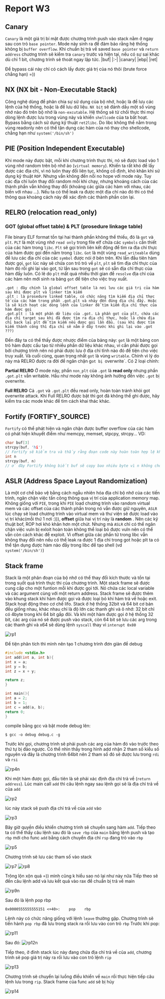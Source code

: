 # Report W3
## Canary
`Canary` là một giá trị bí mật được chương trình push vào stack nằm ở ngay sau con trỏ `base pointer`. Mode này sinh ra để đảm bảo rằng hệ thống không bị `buffer overflow`. Khi chuẩn bị trả về saved `base pointer` và `return address` chương trình sẽ kiểm tra `canary` trước và hiện tại, nếu có sự sai khác dù chỉ 1 bit, chương trình sẽ thoát ngay lập tức.
|buf|
|:-|
|canary|
|ebp|
|ret|

Để bypass cái này chỉ có cách lấy được giá trị của nó thôi (brute force chẳng hạn)  =))

## NX (NX bit - Non-Executable Stack)

Công nghệ dùng để phân chia sự sử dụng của bộ nhớ, hoặc là để lưu các lệnh của hệ thống, hoặc là để lưu dữ liệu. `NX bit` sẽ đánh dấu một số vùng nhớ nào đó trên bộ nhớ là `non-excutable`. Hệ thống sẽ từ chối thực thi mọi dòng lệnh được lưu trong vùng này và khiến `shellcode` của ta bất hoạt.
Bypass bằng cách sử dụng kỹ thuật `ret2libc`. Do libc không thể nằm trong vùng readonly nên có thể tận dụng các hàm của nó thay cho shellcode, chẳng hạn như `system('/bin/sh')`

## PIE (Position Independent Executable)

Khi mode này được bật, mỗi khi chương trình thực thi, nó sẽ được load vào 1 vùng nhớ random trên bộ nhớ ảo (`virtual memory`). Khiến ta rất khó để lấy được các địa chỉ, vì nó luôn thay đổi liên tục, không cố định, khó khăn khi sử dụng kỹ thuật `ROP`.
Nhưng vẫn không đến nỗi no hope với mode này. Tuy các địa chỉ luôn thay đổi random mỗi khi chạy, nhưng khoảng cách của các thành phần vẫn không thay đổi (khoảng các giữa các hàm với nhau, các biến với nhau ...). Nếu ta có thể leak ra được một địa chỉ nào đó thì có thể thông qua khoảng cách này để xác định các thành phần còn lại.

## RELRO (relocation read_only)
### GOT (global offset table) & PLT (prosedure linkage table)

File binary ELF format tồn tại hai thành phần không thể thiếu, đó là `got` và `plt`. `PLT` là một vùng nhớ `read only` trong file elf chứa các `symbols` cần thiết của các hàm trong `libc`. `Plt` sẽ gọi trình liên kết động để tìm ra địa chỉ thực của hàm được gọi đến nằm trong `libc`. `Got` là một vùng `read_writeable` dùng để lưu các địa chỉ của các `symbol` được nói ở bên trên. Khi lần đầu tiên hàm được gọi, `got` lúc này sẽ chứa con trỏ trỏ về `plt`, `plt` sẽ tìm địa chỉ thực của hàm đó rồi ghi lại vào got, từ lần sau trong `got` sẽ có sẵn địa chỉ thực của hàm đấy luôn. Có lẽ do `plt` mất quá nhiều thời gian để `resolve` địa chỉ của các hàm nên mới sinh ra bảng `got` để tiện cho việc truy xuất.

    .got : đây chính là global offset table là nơi lưu các giá trị của hàm sau khi được plt và linker tìm kiếm
    .plt : là prosedure linked table, có chức năng tìm kiếm địa chỉ thực tế của các hàm trong phần .got.plt và nhảy đến đúng địa chỉ đấy. Hoặc là sẽ kích hoạt các dòng lệnh của linker để tìm kiếm địa chỉ thực của hàm được gọi
    .got.plt : là một phần dữ liệu của .got. Là phần got của plt, chứa các địa chỉ target sau khi đã được tìm ra địa chỉ thực, hoặc là chứa địa chỉ back lại plt để tìm kiếm nếu được gọi lần đầu. (sau khi được tìm kiếm thành công thì địa chỉ sẽ nằm ở đây trước khi ghi lại vào .got ???)

Đến đây ta có thể thấy được nhược điểm của bảng này: `got` là một bảng con trỏ hàm được cấu tạo từ nhiều phần dữ liệu khác nhau, vì cần phải được gọi bởi chương trình nên nó phải được lưu ở địa chỉ tĩnh nào đó để tiện cho việc truy xuất. Và cuối cùng, quan trọng nhất `got` là vùng `writable`. Chính vì lý do này mà RELRO được ra đời để ngăn chặn g`ot bị `overwrite`. Có 2 loại chính:

**Partial RELRO**
Ở mode này, phần `non_plt` của `.got` là **read only** nhưng phần `.got.plt` vẫn writable. Hầu như mode này không ảnh hưởng đến việc `.got` bị overwrite.

**Full RELRO**
Cả `.got` và `.got.plt` đều read only, hoàn toàn tránh khỏi got overwrite attack.
Khi Full RELRO được bật thì got đã không thể ghi được, hãy kiểm tra các mode khác để tìm cách khai thác khác.

## Fortify (FORTIFY_SOURCE)
`Fortify` có thể phát hiện và ngăn chặn được buffer overflow của các hàm có phát hiện khuyết điểm như memcpy, memset, stpcpy, strcpy...
VD:
```c
char buf[3]
strcpy(buf, 'hi')
// Fortify sẽ kiểm tra và thấy rằng đoạn code này hoàn toàn hợp lệ khi mảng buf có 3 byte được copy với 'hi' + null byte hoàn toàn không gây ra bof nên sẽ cho strcpy thực thi như bình thường.
int n
strcpy(buf, n)
// ở đây Fortify không biết buf sẽ copy bao nhiêu byte vì n không cho trước. nên nó sẽ thay thế strcpy bằng __strcpy_chk. __strcpy_chk sẽ kiểm tra nếu có bof xảy ra, gọi __chk_fail và báo cho chương trình thông qua message gửi tới stderr
```

## ASLR (Address Space Layout Randomization)
Là một cơ chế bảo vệ bằng cách ngẫu nhiên hóa địa chỉ bộ nhớ của các tiến trình, ngăn chặn việc tấn công thông qua vị trí của application memory map. Không giống với `PIE`, trong khi `PIE` load chương trình vào random virtual mem và các offset của các thành phần trong nó vẫn được giữ nguyên, `ASLR` lúc chạy sẽ load chương trình vào virtual mem và thư viện sẽ được load vào vị trí khác(mỗi thứ 1 nơi :))), **offset** giữa hai vị trí này là **random** . Nên các kỹ thuật bof, ROP hơi khó khăn hơn một chút. Nhưng mà `ASLR` chỉ có thể ngăn chặn việc vuln bị exloit hoàn toàn không thể loại bỏ được vuln nên có thể vẫn còn cách khác để exploit. 
Vì offset giữa các phần tử trong libc vẫn không thay đổi nên nếu có thể leak ra được 1 địa chỉ trong got hoặc plt ta có thể tận dụng được hàm nào đấy trong libc để tạo shell (vd `system('/bin/sh')`)

## Stack frame 
Stack là một phân đoạn của bộ nhớ có thể thay đổi kích thước và tồn tại trong suốt quá trình thực thi của chương trình. Một stack frame sẽ được cung cấp cho một funtion mỗi khi được gọi tới. Nó chứa các local variable và các argument cùng với một return address. Stack frame sẽ được thêm vào khung stack khi hàm được gọi và được loại bỏ khi hàm trả về hoặc exit. Stack hoạt động theo cơ chế lifo. Stack ở hệ thống 32bit và 64 bit cơ bản đều giống nhau, khác nhau chỉ là độ lớn các thanh ghi và ô nhớ: 32 bit chỉ có 4byte trong khi 64 bit gấp đôi. Và khi một hàm được gọi ở hệ thống 32 bit, các arg của nó sẽ được push vào stack, còn 64 bit sẽ lưu các arg trong các thanh ghi và x64 sẽ dùng lệnh `syscall` thay vì `interupt 0x80`

![rp1](rp1.png)
 
Để tiện phân tích thì mình nên tạo 1 chương trình đơn giản để debug

```c
#include <stdio.h>
int add(int a, int b){
int x = a;
int y = b;
int z = x + y;

return z;
}

int main(){
int a = 2;
int b = 1;
int c = add(a, b);
return 0;
}

```
compile bằng gcc và bật mode debug lên: 

    $ gcc -o debug debug.c -g

Trước khi gọi, chương trình sẽ phải push các arg của hàm đó vào trước theo thứ tự bị đảo ngược. Có thể nhìn thấy trong hình add nhận 2 tham số kiểu số nguyên và đây là chương trình 64bit nên 2 tham số đó sẽ được lưu trong `rdi` và `rsi`

![rp4n](rp4n.png)

Khi một hàm được gọi, đầu tiên là sẽ phải xác định địa chỉ trả về (`return address`). Lúc main call `add` thì câu lệnh ngay sau lệnh gọi sẽ là địa chỉ trả về của `add` 

![rp2](rp2n.png)

lúc này stack sẽ push địa chỉ trả về của `add` vào

![rp3](rp3.png)

Bây giờ quyền điều khiển chương trình sẽ chuyển sang hàm `add`. Tiếp theo ta có thể thấy câu lệnh sau đó là `save rbp` của `main` bằng lệnh push và tạo `rbp` mới cho func `add` bằng cách chuyển địa chỉ `rsp` đang trỏ vào `rbp`

![rp5](rp5.png)

Chương trình sẽ lưu các tham số vào stack

![rp7](rp7.png)
![rp8](rp8.png)

Trông lộn xộn quá =)) mình cũng k hiểu sao nó lại như này nữa
Tiếp theo sẽ đến câu lệnh add và lưu kết quả vào rax để chuẩn bị trả về main

![rp9n](rp9n.png)

Sau đó là lệnh pop rbp

    0x0000555555555151 <+40>:    pop    rbp

Lệnh này có chức năng giống với lệnh `leave` thường gặp. Chương trình sẽ tiến hành `pop rbp` đã lưu trong stack ra rồi lưu vào con trỏ `rbp`
Trước khi pop: 

![rp11](rp11.png)

Sau đó: 
![rp12n](rp12n.png)

Tiếp theo, ở đỉnh stack lúc này đang chứa địa chỉ trả về của `add`, chương trình sẽ pop giá trị này ra rồi lưu vào con trỏ lệnh `rip`

![rp13](rp13.png)

Chương trình sẽ chuyển lại luồng điều khiển về `main` rồi thực hiện tiếp câu lệnh lưu trong `rip`. Stack frame của func `add` sẽ bị hủy

![rp14](rp14.png)